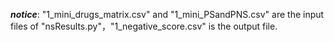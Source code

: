 ***notice***: "1_mini_drugs_matrix.csv" and "1_mini_PSandPNS.csv" are the input files of "nsResults.py"，"1_negative_score.csv" is the output file.
